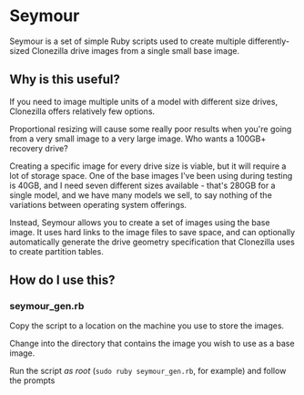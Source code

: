 # Seymour

Seymour is a set of simple Ruby scripts used to create multiple differently-sized Clonezilla drive images from a single small base image.

## Why is this useful?
If you need to image multiple units of a model with different size drives, Clonezilla offers relatively few options.

Proportional resizing will cause some really poor results when you're going from a very small image to a very large image.
Who wants a 100GB+ recovery drive?

Creating a specific image for every drive size is viable, but it will require a lot of storage space.  One of the base images
I've been using during testing is 40GB, and I need seven different sizes available - that's 280GB for a single model, and we have many models we sell, to say nothing of the variations between operating system offerings.

Instead, Seymour allows you to create a set of images using the base image.  It uses hard links to the image files to save space, and can optionally automatically generate the drive geometry specification that Clonezilla uses to create partition tables.

## How do I use this?
### seymour_gen.rb
Copy the script to a location on the machine you use to store the images.

Change into the directory that contains the image you wish to use as a base image.

Run the script *as root* (````sudo ruby seymour_gen.rb````, for example) and follow the prompts

